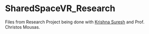 # SharedSpaceVR_Research
Files from Research Project being done with [Krishna Suresh](@Krishna2308) and Prof. Christos Mousas.
